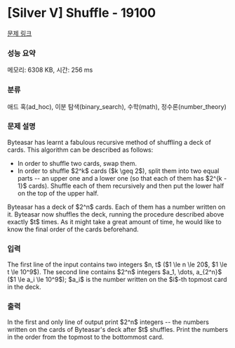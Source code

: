 # [Silver V] Shuffle - 19100 

[문제 링크](https://www.acmicpc.net/problem/19100) 

### 성능 요약

메모리: 6308 KB, 시간: 256 ms

### 분류

애드 혹(ad_hoc), 이분 탐색(binary_search), 수학(math), 정수론(number_theory)

### 문제 설명

<p>Byteasar has learnt a fabulous recursive method of shuffling a deck of cards. This algorithm can be described as follows:</p>

<ul>
	<li>In order to shuffle two cards, swap them.</li>
	<li>In order to shuffle $2^k$ cards ($k \geq 2$), split them into two equal parts -- an upper one and a lower one (so that each of them has $2^{k - 1}$ cards). Shuffle each of them recursively and then put the lower half on the top of the upper half.</li>
</ul>

<p>Byteasar has a deck of $2^n$ cards. Each of them has a number written on it. Byteasar now shuffles the deck, running the procedure described above exactly $t$ times. As it might take a great amount of time, he would like to know the final order of the cards beforehand.</p>

### 입력 

 <p>The first line of the input contains two integers $n, t$ ($1 \le n \le 20$, $1 \le t \le 10^9$). The second line contains $2^n$ integers $a_1, \dots, a_{2^n}$ ($1 \le a_i \le 10^9$); $a_i$ is the number written on the $i$-th topmost card in the deck.</p>

### 출력 

 <p>In the first and only line of output print $2^n$ integers -- the numbers written on the cards of Byteasar's deck after $t$ shuffles. Print the numbers in the order from the topmost to the bottommost card.</p>

